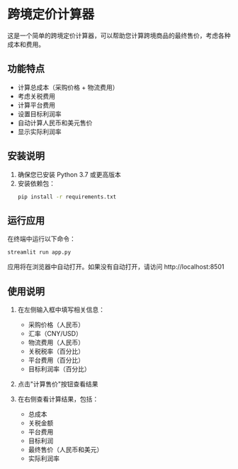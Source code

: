 # 跨境定价计算器

这是一个简单的跨境定价计算器，可以帮助您计算跨境商品的最终售价，考虑各种成本和费用。

## 功能特点

- 计算总成本（采购价格 + 物流费用）
- 考虑关税费用
- 计算平台费用
- 设置目标利润率
- 自动计算人民币和美元售价
- 显示实际利润率

## 安装说明

1. 确保您已安装 Python 3.7 或更高版本
2. 安装依赖包：
   ```bash
   pip install -r requirements.txt
   ```

## 运行应用

在终端中运行以下命令：
```bash
streamlit run app.py
```

应用将在浏览器中自动打开。如果没有自动打开，请访问 http://localhost:8501

## 使用说明

1. 在左侧输入框中填写相关信息：
   - 采购价格（人民币）
   - 汇率（CNY/USD）
   - 物流费用（人民币）
   - 关税税率（百分比）
   - 平台费用（百分比）
   - 目标利润率（百分比）

2. 点击"计算售价"按钮查看结果

3. 在右侧查看计算结果，包括：
   - 总成本
   - 关税金额
   - 平台费用
   - 目标利润
   - 最终售价（人民币和美元）
   - 实际利润率 
